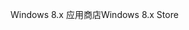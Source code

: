 <span data-ttu-id="c85af-101">Windows 8.x 应用商店</span><span class="sxs-lookup"><span data-stu-id="c85af-101">Windows 8.x Store</span></span>